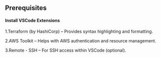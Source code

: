 ## Prerequisites

#### Install VSCode Extensions

1.Terraform (by HashiCorp) – Provides syntax highlighting and formatting.

2.AWS Toolkit – Helps with AWS authentication and resource management.

3.Remote - SSH – For SSH access within VSCode (optional).
